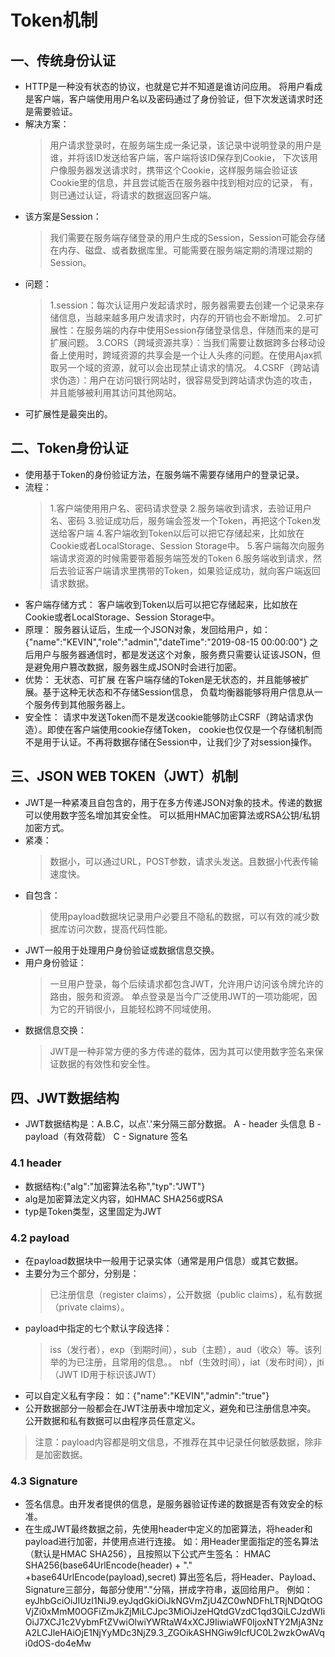 # Token机制

## 一、传统身份认证
   - HTTP是一种没有状态的协议，也就是它并不知道是谁访问应用。
    将用户看成是客户端，客户端使用用户名以及密码通过了身份验证，但下次发送请求时还是需要验证。
   - 解决方案：
      > 用户请求登录时，在服务端生成一条记录，该记录中说明登录的用户是谁，并将该ID发送给客户端，客户端将该ID保存到Cookie，
        下次该用户像服务器发送请求时，携带这个Cookie，这样服务端会验证该Cookie里的信息，并且尝试能否在服务器中找到相对应的记录，
        有，则已通过认证，将请求的数据返回客户端。
   - 该方案是Session：
      > 我们需要在服务端存储登录的用户生成的Session，Session可能会存储在内存、磁盘、或者数据库里。可能需要在服务端定期的清理过期的Session。
   - 问题：
      > 1.session：每次认证用户发起请求时，服务器需要去创建一个记录来存储信息，当越来越多用户发请求时，内存的开销也会不断增加。
        2.可扩展性：在服务端的内存中使用Session存储登录信息，伴随而来的是可扩展问题。
        3.CORS（跨域资源共享）：当我们需要让数据跨多台移动设备上使用时，跨域资源的共享会是一个让人头疼的问题。在使用Ajax抓取另一个域的资源，就可以会出现禁止请求的情况。
        4.CSRF（跨站请求伪造）：用户在访问银行网站时，很容易受到跨站请求伪造的攻击，并且能够被利用其访问其他网站。
   - 可扩展性是最突出的。
    
## 二、Token身份认证
  - 使用基于Token的身份验证方法，在服务端不需要存储用户的登录记录。
  - 流程：
      > 1.客户端使用用户名、密码请求登录
        2.服务端收到请求，去验证用户名、密码
        3.验证成功后，服务端会签发一个Token，再把这个Token发送给客户端
        4.客户端收到Token以后可以把它存储起来，比如放在Cookie或者LocalStorage、Session Storage中。
        5.客户端每次向服务端请求资源的时候需要带着服务端签发的Token
        6.服务端收到请求，然后去验证客户端请求里携带的Token，如果验证成功，就向客户端返回请求数据。
  - 客户端存储方式：
        客户端收到Token以后可以把它存储起来，比如放在Cookie或者LocalStorage、Session Storage中。
  - 原理：
        服务器认证后，生成一个JSON对象，发回给用户，如：{"name":"KEVIN","role":"admin","dateTime":"2019-08-15 00:00:00"}
        之后用户与服务器通信时，都是发送这个对象，服务费只需要认证该JSON，但是避免用户篡改数据，服务器生成JSON时会进行加密。
  - 优势：
        无状态、可扩展
        在客户端存储的Token是无状态的，并且能够被扩展。基于这种无状态和不存储Session信息，
        负载均衡器能够将用户信息从一个服务传到其他服务器上。
  - 安全性：
        请求中发送Token而不是发送cookie能够防止CSRF（跨站请求伪造）。即使在客户端使用cookie存储Token，
        cookie也仅仅是一个存储机制而不是用于认证。不再将数据存储在Session中，让我们少了对session操作。

## 三、JSON WEB TOKEN（JWT）机制    
  - JWT是一种紧凑且自包含的，用于在多方传递JSON对象的技术。传递的数据可以使用数字签名增加其安全性。
    可以抵用HMAC加密算法或RSA公钥/私钥加密方式。
  - 紧凑：
      > 数据小，可以通过URL，POST参数，请求头发送。且数据小代表传输速度快。
  - 自包含：
      > 使用payload数据块记录用户必要且不隐私的数据，可以有效的减少数据库访问次数，提高代码性能。
  - JWT一般用于处理用户身份验证或数据信息交换。
  - 用户身份验证：
      > 一旦用户登录，每个后续请求都包含JWT，允许用户访问该令牌允许的路由，服务和资源。
        单点登录是当今广泛使用JWT的一项功能呢，因为它的开销很小，且能轻松跨不同域使用。
  - 数据信息交换：
      > JWT是一种非常方便的多方传递的载体，因为其可以使用数字签名来保证数据的有效性和安全性。

## 四、JWT数据结构
   - JWT数据结构是：A.B.C，以点'.'来分隔三部分数据。
     A - header 头信息
     B - payload（有效荷载）
     C - Signature 签名  

 ### 4.1 header
   - 数据结构:{"alg":"加密算法名称","typ":"JWT"}
   - alg是加密算法定义内容，如HMAC SHA256或RSA
   - typ是Token类型，这里固定为JWT 
       
 ### 4.2 payload
   - 在payload数据块中一般用于记录实体（通常是用户信息）或其它数据。
   - 主要分为三个部分，分别是：
      > 已注册信息（register claims），公开数据（public claims），私有数据（private claims）。
   - payload中指定的七个默认字段选择：
      > iss（发行者），exp（到期时间），sub（主题），aud（收众）等。该列举的为已注册，且常用的信息。。
      > nbf（生效时间），iat（发布时间），jti（JWT ID用于标识该JWT）
   - 可以自定义私有字段：
      如：{"name":"KEVIN","admin":"true"}
   - 公开数据部分一般都会在JWT注册表中增加定义，避免和已注册信息冲突。
     公开数据和私有数据可以由程序员任意定义。
   > 注意：payload内容都是明文信息，不推荐在其中记录任何敏感数据，除非是加密数据。
     
 ### 4.3 Signature
   - 签名信息。由开发者提供的信息，是服务器验证传递的数据是否有效安全的标准。
   - 在生成JWT最终数据之前，先使用header中定义的加密算法，将header和payload进行加密，并使用点进行连接。
   如：用Header里面指定的签名算法（默认是HMAC SHA256），且按照以下公式产生签名：
        HMAC SHA256(base64UrlEncode(header) + "." +base64UrlEncode(payload),secret)
   算出签名后，将Header、Payload、Signature三部分，每部分使用"."分隔，拼成字符串，返回给用户。 
   例如：eyJhbGciOiJIUzI1NiJ9.eyJqdGkiOiJkNGVmZjU4ZC0wNDFhLTRjNDQtOGVjZi0xMmM0OGFiZmJkZjMiLCJpc3MiOiJzeHQtdGVzdC1qd3QiLCJzdWIiOiJ7XCJ1c2VybmFtZVwiOlwiYWRtaW4xXCJ9IiwiaWF0IjoxNTY2MjA3NzA2LCJleHAiOjE1NjYyMDc3NjZ9.3_ZGOikASHNGiw9IcfUC0L2wzkOwAVqi0dOS-do4eMw







      